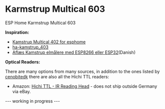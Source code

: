 # Karmstrup Multical 603

ESP Home Karmstrup Multical 603

**Inspiration:**

- [Kamstrup Multical 402 for esphome](https://github.com/cenobitedk/esphome_multical402)
- [ha-kamstrup_403](https://github.com/golles/ha-kamstrup_403)
- [Aflæs Kamstrup elmålere med ESP8266 eller ESP32](https://smarthjemmet.dk/2021/09/aflaes-kamstrup-elmaalere-med-esp8266-eller-esp32/)(Danish)


**Optical Readers:**

There are many options from many sources, in addition to the ones listed by [cenobitedk](https://github.com/golles/ha-kamstrup_403) there are also all the Hichi TTL readers:

- Amazon: [Hichi TTL - IR Reading Head](https://www.amazon.de/-/en/dp/B0BPMVX4VW?ref=ppx_yo2ov_dt_b_product_details&th=1) - does not ship outside Germany via eBay.

--- working in progress ---